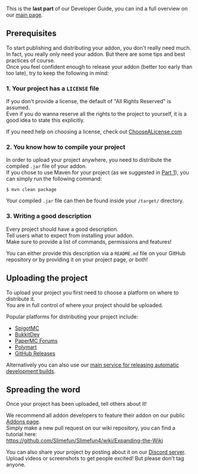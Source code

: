 This is the **last part** of our Developer Guide, you can ind a full overview on our [main page](https://github.com/Slimefun/Slimefun4/wiki/Developer-Guide).

## Prerequisites
To start publishing and distributing your addon, you don't really need much.<br>
In fact, you really only need your addon. But there are some tips and best practices of course.<br>
Once you feel confident enough to release your addon (better too early than too late), try to keep the following in mind:

### 1. Your project has a `LICENSE` file
If you don't provide a license, the default of "All Rights Reserved" is assumed.<br>
Even if you do wanna reserve all the rights to the project to yourself, it is a good idea to state this explicitly.

If you need help on choosing a license, check out [ChooseALicense.com](https://choosealicense.com/)

### 2. You know how to compile your project
In order to upload your project anywhere, you need to distribute the compiled `.jar` file of your addon.<br>
If you chose to use Maven for your project (as we suggested in [Part 1](https://github.com/Slimefun/Wiki/blob/master/pages/Developer-Guide-(1-Project-Setup).md)), you can simply run the following command:

```
$ mvn clean package
```

Your compiled `.jar` file can then be found inside your `/target/` directory.

### 3. Writing a good description
Every project should have a good description.<br>
Tell users what to expect from installing your addon.<br>
Make sure to provide a list of commands, permissions and features!

You can either provide this description via a `README.md` file on your GitHub repository or by providing it on your project page, or both!

## Uploading the project
To upload your project you first need to choose a platform on where to distribute it.<br>
You are in full control of where your project should be uploaded.

Popular platforms for distributing your project include:
* [SpigotMC](https://www.spigotmc.org/resources/)
* [BukkitDev](https://dev.bukkit.org/bukkit-plugins)
* [PaperMC Forums](https://papermc.io/forums/c/plugin-releases/15)
* [Polymart](https://polymart.org/resources)
* [GitHub Releases](https://docs.github.com/en/free-pro-team@latest/github/administering-a-repository/managing-releases-in-a-repository#creating-a-release)

Alternatively you can also use our [main service for releasing automatic development builds](https://github.com/TheBusyBiscuit/builds#how-to-add-your-own-repository).

## Spreading the word
Once your project has been uploaded, tell others about it!

We recommend all addon developers to feature their addon on our public [Addons page](https://github.com/Slimefun/Slimefun4/wiki/Addons).<br>
Simply make a new pull request on our wiki repository, you can find a tutorial here:<br>
https://github.com/Slimefun/Slimefun4/wiki/Expanding-the-Wiki

You can also share your project by posting about it on our [Discord server](https://discord.gg/slimefun).<br>
Upload videos or screenshots to get people excited! But please don't tag anyone.

